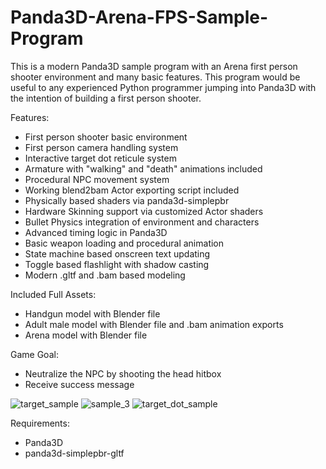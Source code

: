# Panda3D-Arena-FPS-Sample-Program
This is a modern Panda3D sample program with an Arena first person shooter environment and many basic features. This program would be useful to any experienced Python programmer jumping into Panda3D with the intention of building a first person shooter.

Features:
- First person shooter basic environment
- First person camera handling system
- Interactive target dot reticule system
- Armature with "walking" and "death" animations included
- Procedural NPC movement system
- Working blend2bam Actor exporting script included
- Physically based shaders via panda3d-simplepbr
- Hardware Skinning support via customized Actor shaders
- Bullet Physics integration of environment and characters
- Advanced timing logic in Panda3D
- Basic weapon loading and procedural animation
- State machine based onscreen text updating
- Toggle based flashlight with shadow casting
- Modern .gltf and .bam based modeling

Included Full Assets:
- Handgun model with Blender file
- Adult male model with Blender file and .bam animation exports
- Arena model with Blender file

Game Goal:
- Neutralize the NPC by shooting the head hitbox
- Receive success message

![target_sample](https://user-images.githubusercontent.com/3117958/115130068-87b4e200-9fa9-11eb-9db8-6c0ccb8f44c4.png)
![sample_3](https://user-images.githubusercontent.com/3117958/115130069-8a173c00-9fa9-11eb-9b26-10b824866a25.png)
![target_dot_sample](https://user-images.githubusercontent.com/3117958/115130071-8c799600-9fa9-11eb-9084-2f7c3352852d.png)

Requirements: 
- Panda3D
- panda3d-simplepbr-gltf
